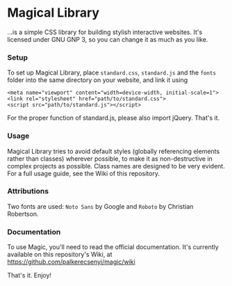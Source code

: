 # Magical Library
...is a simple CSS library for building stylish interactive websites.
It's licensed under GNU GNP 3, so you can change it as much as you like.

### Setup
To set up Magical Library, place `standard.css`, `standard.js` and the `fonts` folder into the same directory on your website, and link it using
~~~~
<meta name="viewport" content="width=device-width, initial-scale=1">
<link rel="stylesheet" href="path/to/standard.css">
<script src="path/to/standard.js"></script>
~~~~
For the proper function of standard.js, please also import jQuery.
That's it.

### Usage
Magical Library tries to avoid default styles (globally referencing elements rather than classes) wherever possible, to make it as non-destructive in complex projects as possible. Class names are designed to be very evident. For a full usage guide, see the Wiki of this repository.

### Attributions
Two fonts are used: `Noto Sans` by Google and `Roboto` by Christian Robertson.

### Documentation
To use Magic, you'll need to read the official documentation. It's currently available on this repository's Wiki, at https://github.com/palkerecsenyi/magic/wiki

That's it. Enjoy!

